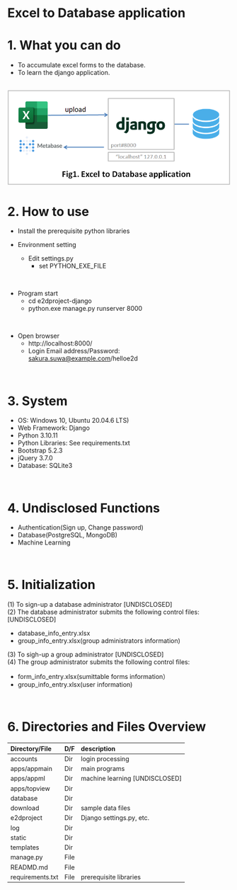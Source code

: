 # Excel to Database application

# 1. What you can do

* To accumulate excel forms to the database.<br>
* To learn the django application.

<br>

<img src="e2d.png">

<br>

# 2. How to use

* Install the prerequisite python libraries

* Environment setting
  * Edit settings.py
    * set PYTHON_EXE_FILE

<br>

* Program start
  * cd e2dproject-django
  * python.exe manage.py runserver 8000

<br>

* Open browser
  * http://localhost:8000/
  * Login Email address/Password: sakura.suwa@example.com/helloe2d

<br>

# 3. System
* OS: Windows 10, Ubuntu 20.04.6 LTS)
* Web Framework: Django
* Python 3.10.11
* Python Libraries: See requirements.txt
* Bootstrap 5.2.3
* jQuery 3.7.0
* Database: SQLite3

<br>

# 4. Undisclosed Functions
* Authentication(Sign up, Change password)
* Database(PostgreSQL, MongoDB)
* Machine Learning

<br>

# 5. Initialization
(1) To sign-up a database administrator [UNDISCLOSED]<br>
(2) The database administrator submits the following control files: [UNDISCLOSED]<br>
   * database_info_entry.xlsx<br>
   * group_info_entry.xlsx(group administrators information)<br>

(3) To sigh-up a group administrator [UNDISCLOSED]<br>
(4) The group administrator submits the following control files:<br>
  * form_info_entry.xlsx(sumittable forms information）<br>
  * group_info_entry.xlsx(user information)

<br>

# 6. Directories and Files Overview

| Directory/File |D/F| description |
| :------------- | :-| :---------- |
| accounts |Dir | login processing |
| apps/appmain | Dir | main programs |
| apps/appml | Dir | machine learning [UNDISCLOSED] |
| apps/topview | Dir ||
| database | Dir ||
| download | Dir | sample data files |
| e2dproject | Dir | Django settings.py, etc. |
| log | Dir ||
| static | Dir ||
| templates | Dir ||
| manage.py  | File ||
| READMD.md | File ||
| requirements.txt | File | prerequisite libraries |
